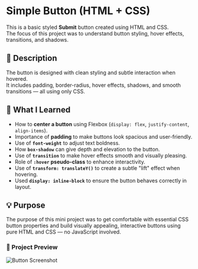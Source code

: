 # Simple Button (HTML + CSS)

This is a basic styled **Submit** button created using HTML and CSS.  
The focus of this project was to understand button styling, hover effects, transitions, and shadows.


## 🧾 Description

The button is designed with clean styling and subtle interaction when hovered.  
It includes padding, border-radius, hover effects, shadows, and smooth transitions — all using only CSS.

## 📘 What I Learned

- How to **center a button** using Flexbox (`display: flex`, `justify-content`, `align-items`).
- Importance of **padding** to make buttons look spacious and user-friendly.
- Use of **`font-weight`** to adjust text boldness.
- How **`box-shadow`** can give depth and elevation to the button.
- Use of **`transition`** to make hover effects smooth and visually pleasing.
- Role of **`:hover` pseudo-class** to enhance interactivity.
- Use of **`transform: translateY()`** to create a subtle "lift" effect when hovering.
- Used **`display: inline-block`** to ensure the button behaves correctly in layout.

## 💡 Purpose

The purpose of this mini project was to get comfortable with essential CSS button properties and build visually appealing, interactive buttons using pure HTML and CSS — no JavaScript involved.

### 🔸 Project Preview

![Button Screenshot](https://github.com/Sumitkumar2411/a-Simple-Button/assets/your-username/abc1234567.png)



